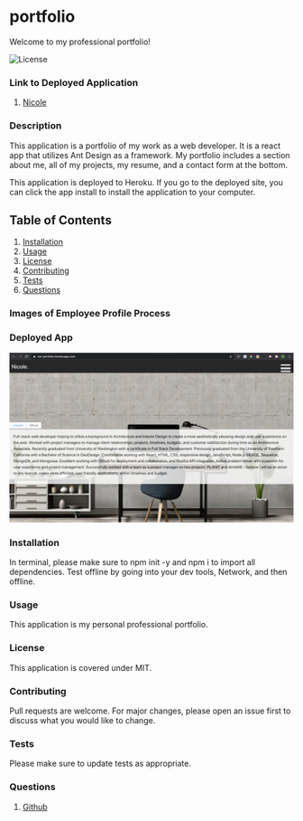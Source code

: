 # portfolio
Welcome to my professional portfolio!


![License](https://img.shields.io/badge/License-MIT-yellow.svg)


### Link to Deployed Application
1. [Nicole](https://ner-portfolio.herokuapp.com/)

### Description
This application is a portfolio of my work as a web developer. It is a react app that utilizes Ant Design as a framework. My portfolio includes a section about me, all of my projects, my resume, and a contact form at the bottom. 

This application is deployed to Heroku. If you go to the deployed site, you can click the app install to install the application to your computer. 

    
## Table of Contents
1. [Installation](#installation)
2. [Usage](#usage)
3. [License](#license)
4. [Contributing](#contributing)
5. [Tests](#tests)
6. [Questions](#questions)

### Images of Employee Profile Process

### Deployed App

![deployed app](src/images/readme.png)



### Installation
In terminal, please make sure to npm init -y and npm i to import all dependencies. Test offline by going into your dev tools, Network, and then offline.  

### Usage
This application is my personal professional portfolio. 

### License 

This application is covered under MIT.


### Contributing 
Pull requests are welcome. For major changes, please open an issue first to discuss what you would like to change.

### Tests
Please make sure to update tests as appropriate.


### Questions
1. [Github](https://github.com/nicoleremy95/competitive-portfolio)

    
     
